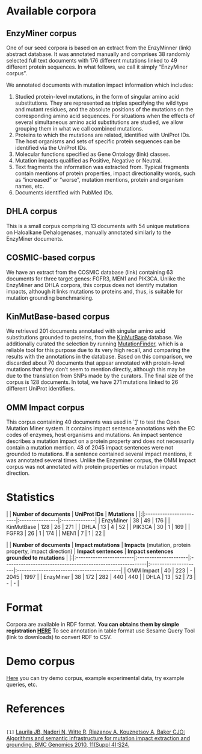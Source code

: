 

# Available corpora #

## EnzyMiner corpus ##
One of our seed corpora is based on an extract from the EnzyMinner (link) abstract database. It was annotated manually and comprises 38 randomly selected full text documents with 176 different mutations linked to 49 different protein sequences.
In what follows, we call it simply “EnzyMiner corpus”.

We annotated documents with mutation impact information which includes:
  1. Studied protein-level mutations, in the form of singular amino acid substitutions. They are represented as triples specifying the wild type and mutant residues, and the absolute positions of the mutations on the corresponding amino acid sequences. For situations when the effects of several simultaneous amino acid substitutions are studied, we allow grouping them in what we call combined mutations.
  1. Proteins to which the mutations are related, identified with UniProt IDs. The host organisms and sets of specific protein sequences can be identified via the UniProt IDs.
  1. Molecular functions specified as Gene Ontology (link) classes.
  1. Mutation impacts qualified as Positive, Negative or Neutral.
  1. Text fragments the information was extracted from. Typical fragments contain mentions of protein properties, impact directionality words, such as “increased” or “worse”, mutation mentions, protein and organism names, etc.
  1. Documents identified with PubMed IDs.

## DHLA corpus ##
This is a small corpus comprising 13 documents with 54 unique mutations on Haloalkane Dehalogenases, manually annotated similarly to the EnzyMiner documents.

## COSMIC-based corpus ##
We have an extract from the COSMIC database (link) containing 63 documents for three target genes: FGFR3, MEN1 and PIK3CA. Unlike the EnzyMiner and DHLA corpora, this corpus does not identify mutation impacts, although it links mutations to proteins and, thus, is suitable for mutation grounding benchmarking.

## KinMutBase-based corpus ##
We retrieved 201 documents annotated with singular amino acid substitutions grounded to proteins, from the [KinMutBase](http://bioinf.uta.fi/KinMutBase/) database. We additionally curated the selection by running [MutationFinder](http://mutationfinder.sourceforge.net), which is a reliable tool for this purpose due to its very high recall, and comparing the results with the annotations
in the database. Based on this comparison, we discarded about 70 documents that appear annotated with protein-level mutations that they don’t seem to mention directly, although this may be due to the translation from SNPs made by the curators. The final size of the corpus is 128 documents. In total, we have 271 mutations linked to 26 different UniProt identifiers.

## OMM Impact corpus ##
This corpus containing 40 documents was used in `[1](1.md)' to test the Open Mutation Miner system. It contains impact sentence annotations with the EC codes of enzymes, host organisms and mutations. An impact sentence describes a mutation impact on a protein property and does not necessarily contain a mutation
mention. 48 of 2045 impact sentences were not grounded to mutations. If a sentence contained several impact mentions, it was annotated several times. Unlike the Enzyminer corpus, the OMM Impact corpus was not annotated with protein properties or mutation impact direction.

# Statistics #
| | **Number of documents** | **UniProt IDs** | **Mutations** |
|:|:------------------------|:----------------|:--------------|
| EnzyMiner | 38  | 49 | 176 |
| KinMutBase | 128 | 26 | 271 |
| DHLA | 13 | 4 | 52 |
| PIK3CA | 30 | 1 | 169 |
| FGFR3 | 26 | 1 | 174 |
| MEN1 | 7 | 1 | 22 |

| | **Number of documents** | **Impact mutations** | **Impacts** (mutation, protein property, impact direction) | **Impact sentences** | **Impact sentences grounded to mutations** |
|:|:------------------------|:---------------------|:-----------------------------------------------------------|:---------------------|:-------------------------------------------|
| OMM Impact | 40 | 223 | - | 2045 | 1997 |
| EnzyMiner | 38 | 172 | 282 | 440 | 440 |
| DHLA | 13 | 52 | 73 | - | - |

# Format #
Corpora are available in RDF format.
**You can obtains them by simple registration [HERE](RegistrationPage.md)**
To see annotation in table format use Sesame Query Tool (link to downloads) to convert RDF to CSV.

# Demo corpus #
[Here](http://code.google.com/p/mutation-text-mining/wiki/DemoCorpus) you can try demo corpus, example experimental data, try example queries, etc.

# References #
<br>
<code>[1]</code> <a href='http://www.biomedcentral.com/1471-2164/13/S4/S10'>Laurila JB, Naderi N, Witte R, Riazanov A, Kouznetsov A, Baker CJO: Algorithms and semantic infrastructure for mutation impact extraction and grounding. BMC Genomics 2010, 11(Suppl 4):S24.</a>
<br>